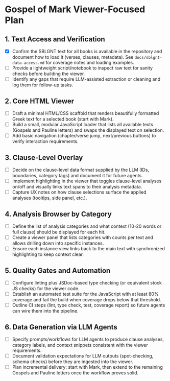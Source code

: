 # Gospel of Mark Viewer-Focused Plan

## 1. Text Access and Verification
- [x] Confirm the SBLGNT text for all books is available in the repository and document how to load it (verses, clauses, metadata). See `docs/sblgnt-data-access.md` for coverage notes and loading examples.
- [ ] Provide a lightweight script/notebook to inspect raw text for sanity checks before building the viewer.
- [ ] Identify any gaps that require LLM-assisted extraction or cleaning and log them for follow-up tasks.

## 2. Core HTML Viewer
- [ ] Draft a minimal HTML/CSS scaffold that renders beautifully formatted Greek text for a selected book (start with Mark).
- [ ] Build a small, modular JavaScript loader that lists all available texts (Gospels and Pauline letters) and swaps the displayed text on selection.
- [ ] Add basic navigation (chapter/verse jump, next/previous buttons) to verify interaction requirements.

## 3. Clause-Level Overlay
- [ ] Decide on the clause-level data format supplied by the LLM (IDs, boundaries, category tags) and document it for future agents.
- [ ] Implement highlighting in the viewer that toggles clause-level analyses on/off and visually links text spans to their analysis metadata.
- [ ] Capture UX notes on how clause selections surface the applied analyses (tooltips, side panel, etc.).

## 4. Analysis Browser by Category
- [ ] Define the list of analysis categories and what context (10-20 words or full clause) should be displayed for each hit.
- [ ] Create a viewer panel that lists categories with counts per text and allows drilling down into specific instances.
- [ ] Ensure each instance view links back to the main text with synchronized highlighting to keep context clear.

## 5. Quality Gates and Automation
- [ ] Configure linting plus JSDoc-based type checking (or equivalent stock JS checks) for the viewer code.
- [ ] Establish an automated test suite for the JavaScript with at least 80% coverage and fail the build when coverage drops below that threshold.
- [ ] Outline CI steps (lint, type check, test, coverage report) so future agents can wire them into the pipeline.

## 6. Data Generation via LLM Agents
- [ ] Specify prompts/workflows for LLM agents to produce clause analyses, category labels, and context snippets consistent with the viewer requirements.
- [ ] Document validation expectations for LLM outputs (spot-checking, schema checks) before they are ingested into the viewer.
- [ ] Plan incremental delivery: start with Mark, then extend to the remaining Gospels and Pauline letters once the workflow proves solid.
